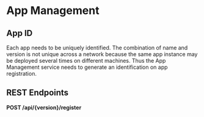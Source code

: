 # App Management

## App ID

Each app needs to be uniquely identified. The combination of name and version is not unique across a network because the same app instance may be deployed several times on different machines. Thus the App Management service needs to generate an identification on app registration.

## REST Endpoints

**POST /api/{version}/register**
